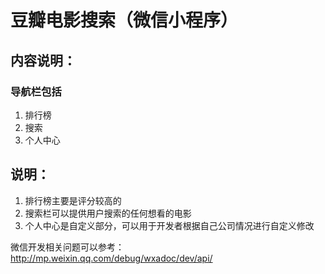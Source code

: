# 豆瓣电影搜索（微信小程序）
## 内容说明：
### 导航栏包括
1. 排行榜
2. 搜索
3. 个人中心

## 说明：
1. 排行榜主要是评分较高的
2. 搜索栏可以提供用户搜索的任何想看的电影
3. 个人中心是自定义部分，可以用于开发者根据自己公司情况进行自定义修改


微信开发相关问题可以参考：http://mp.weixin.qq.com/debug/wxadoc/dev/api/


